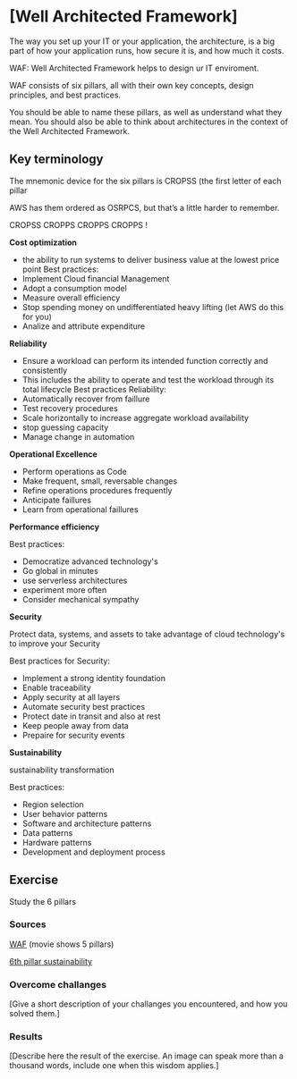 # [Well Architected Framework]

The way you set up your IT or your application, the architecture, is a big part of how your application runs, how secure it is, and how much it costs.

WAF: Well Architected Framework helps to design ur IT enviroment. 

WAF consists of six pillars, all with their own key concepts, design principles, and best practices. 

You should be able to name these pillars, as well as understand what they mean. You should also be able to think about architectures in the context of the Well Architected Framework.

## Key terminology

The mnemonic device for the six pillars is CROPSS (the first letter of each pillar

AWS has them ordered as OSRPCS, but that’s a little harder to remember.

CROPSS CROPPS CROPPS CROPPS !

**Cost optimization**

- the ability to run systems to deliver business value at the lowest price point
Best practices:
- Implement Cloud financial Management
- Adopt a consumption model
- Measure overall efficiency 
- Stop spending money on undifferentiated heavy lifting (let AWS do this for you)
- Analize and attribute expenditure

**Reliability**

- Ensure a workload can perform its intended function correctly and consistently
- This includes the ability to operate and test the workload through its total lifecycle
Best practices Reliability:
- Automatically recover from faillure
- Test recovery procedures
- Scale horizontally to increase aggregate workload availability
- stop guessing capacity
- Manage change in automation

**Operational Excellence**

- Perform operations as Code
- Make frequent, small, reversable changes
- Refine operations procedures frequently
- Anticipate faillures
- Learn from operational faillures


**Performance efficiency**

Best practices: 
- Democratize advanced technology's
- Go global in minutes
- use serverless architectures
- experiment more often
- Consider mechanical sympathy 

**Security**

Protect data, systems, and assets to take advantage of cloud technology's to improve your Security

Best practices for Security:
- Implement a strong identity foundation
- Enable traceability
- Apply security at all layers
- Automate security best practices
- Protect date in transit and also at rest
- Keep people away from data
- Prepaire for security events 

**Sustainability**

sustainability transformation

Best practices: 
- Region selection
- User behavior patterns
- Software and architecture patterns
- Data patterns
- Hardware patterns
- Development and deployment process

## Exercise
Study the 6 pillars

### Sources

[WAF](https://www.youtube.com/watch?v=x6DIk0_2Goo) (movie shows 5 pillars)

[6th pillar sustainability](https://docs.aws.amazon.com/wellarchitected/latest/sustainability-pillar/best-practices-for-sustainability-in-the-cloud.html)

### Overcome challanges
[Give a short description of your challanges you encountered, and how you solved them.]

### Results
[Describe here the result of the exercise. An image can speak more than a thousand words, include one when this wisdom applies.]
